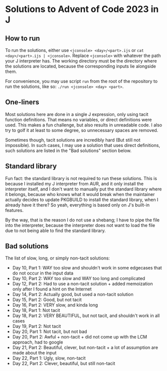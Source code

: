 # Solutions to Advent of Code 2023 in J

## How to run

To run the solutions, either use `<jconsole> <day>/<part>.ijs` or
`cat <day>/<part>.ijs | <jconsole>`. Replace `<jconsole>` with whatever the path
your J interpreter has. The working directory must be the directory where the
solutions are located, because the corresponding inputs lie alongside them.

For convenience, you may use script `run` from the root of the repository to run
the solutions, like so: `./run <jconsole> <day> <part>`.

## One-liners

Most solutions here are done in a single J expression, only using tacit function
definitions. That means no variables, or direct definitions were used. This
makes a fun challenge, but also results in unreadable code. I also try to golf
it at least to some degree, so unnecessary spaces are removed.

Sometimes though, tacit solutions are incredibly hard (But still not
impossible). In such cases, I may use a solution that uses direct definitions,
such solutions are listed in the "Bad solutions" section below.

## Standard library

Fun fact: the standard library is not required to run these solutions. This is
because I installed my J interpreter from AUR, and it only install the
interpreter itself, and I don't want to manually put the standard library where
it belongs, because who knows what it would break when the maintainer actually
decides to update PKGBUILD to install the standard library, when I already have
it there? So yeah, everything is based only on J's built-in features.

By the way, that is the reason I do not use a shebang; I have to pipe the file
into the interpreter, because the interpreter does not want to load the file due
to not being able to find the standard library.

## Bad solutions

The list of slow, long, or simply non-tacit solutions:

* Day 10, Part 1: WAY too slow and shouldn't work in some edgecases that do not
occur in the input data
* Day 10, Part 2: WAY too slow and WAY too long and complicated
* Day 12, Part 2: Had to use a non-tacit solution + added memoization only after
I found a hint on the Internet
* Day 14, Part 2: Actually good, but used a non-tacit solution
* Day 15, Part 2: Good, but not tacit
* Day 16, Part 2: VERY slow, and kinda long
* Day 18, Part 1: Not tacit
* Day 18, Part 2: VERY BEAUTIFUL, but not tacit, and shouldn't work in all cases
* Day 19, Part 2: Not tacit
* Day 20, Part 1: Not tacit, but not bad
* Day 20, Part 2: Awful + non-tacit + did not come up with the LCM approach, had
to google
* Day 21, Part 2: Beautiful, clever, but non-tacit + a lot of assumption are
made about the input
* Day 22, Part 1: Ugly, slow, non-tacit
* Day 22, Part 2: Clever, beautiful, but still non-tacit
